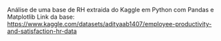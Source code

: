 Análise de uma base de RH extraida do Kaggle em Python com Pandas e Matplotlib
Link da base: https://www.kaggle.com/datasets/adityaab1407/employee-productivity-and-satisfaction-hr-data
